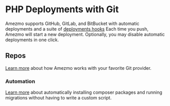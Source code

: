 # PHP Deployments with Git

Amezmo supports GitHub, GitLab, and BitBucket with automatic deployments and a suite of
[deployments hooks](/docs/deployments/hooks) Each time you push, Amezmo will start a new deployment. Optionally,
you may disable automatic deployments in one click.

## Repos
[Learn more](/docs/git/repos) about how Amezmo works with your favorite Git provider.

### Automation
[Learn more](/docs/deployments/automatic-composer-installs) about automatically
installing composer packages and running migrations without having to write a custom
script.
